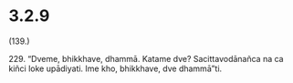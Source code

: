 # 3.2.9

(139.)

229\. “Dveme, bhikkhave, dhammā. Katame dve? Sacittavodānañca na ca kiñci loke upādiyati. Ime kho, bhikkhave, dve dhammā”ti.
